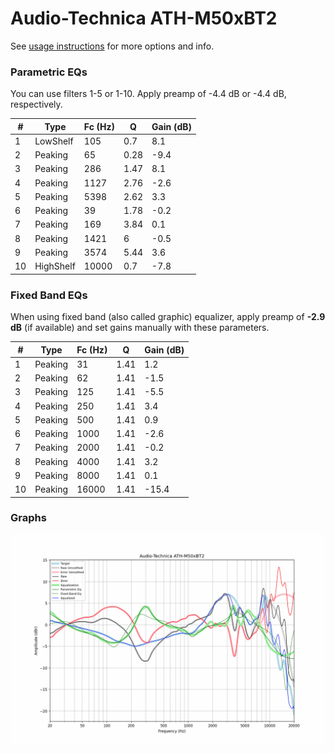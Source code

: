 # Audio-Technica ATH-M50xBT2
See [usage instructions](https://github.com/jaakkopasanen/AutoEq#usage) for more options and info.

### Parametric EQs
You can use filters 1-5 or 1-10. Apply preamp of -4.4 dB or -4.4 dB, respectively.

|   # | Type      |   Fc (Hz) |    Q |   Gain (dB) |
|-----|-----------|-----------|------|-------------|
|   1 | LowShelf  |       105 | 0.7  |         8.1 |
|   2 | Peaking   |        65 | 0.28 |        -9.4 |
|   3 | Peaking   |       286 | 1.47 |         8.1 |
|   4 | Peaking   |      1127 | 2.76 |        -2.6 |
|   5 | Peaking   |      5398 | 2.62 |         3.3 |
|   6 | Peaking   |        39 | 1.78 |        -0.2 |
|   7 | Peaking   |       169 | 3.84 |         0.1 |
|   8 | Peaking   |      1421 | 6    |        -0.5 |
|   9 | Peaking   |      3574 | 5.44 |         3.6 |
|  10 | HighShelf |     10000 | 0.7  |        -7.8 |

### Fixed Band EQs
When using fixed band (also called graphic) equalizer, apply preamp of **-2.9 dB** (if available) and set gains manually with these parameters.

|   # | Type    |   Fc (Hz) |    Q |   Gain (dB) |
|-----|---------|-----------|------|-------------|
|   1 | Peaking |        31 | 1.41 |         1.2 |
|   2 | Peaking |        62 | 1.41 |        -1.5 |
|   3 | Peaking |       125 | 1.41 |        -5.5 |
|   4 | Peaking |       250 | 1.41 |         3.4 |
|   5 | Peaking |       500 | 1.41 |         0.9 |
|   6 | Peaking |      1000 | 1.41 |        -2.6 |
|   7 | Peaking |      2000 | 1.41 |        -0.2 |
|   8 | Peaking |      4000 | 1.41 |         3.2 |
|   9 | Peaking |      8000 | 1.41 |         0.1 |
|  10 | Peaking |     16000 | 1.41 |       -15.4 |

### Graphs
![](./Audio-Technica%20ATH-M50xBT2.png)
